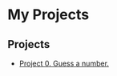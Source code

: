 # My Projects



##  Projects

* [Project 0. Guess a number.](https://github.com/SoleCollat/sf_data_scence/tree/main/Random%20The%20Game)
